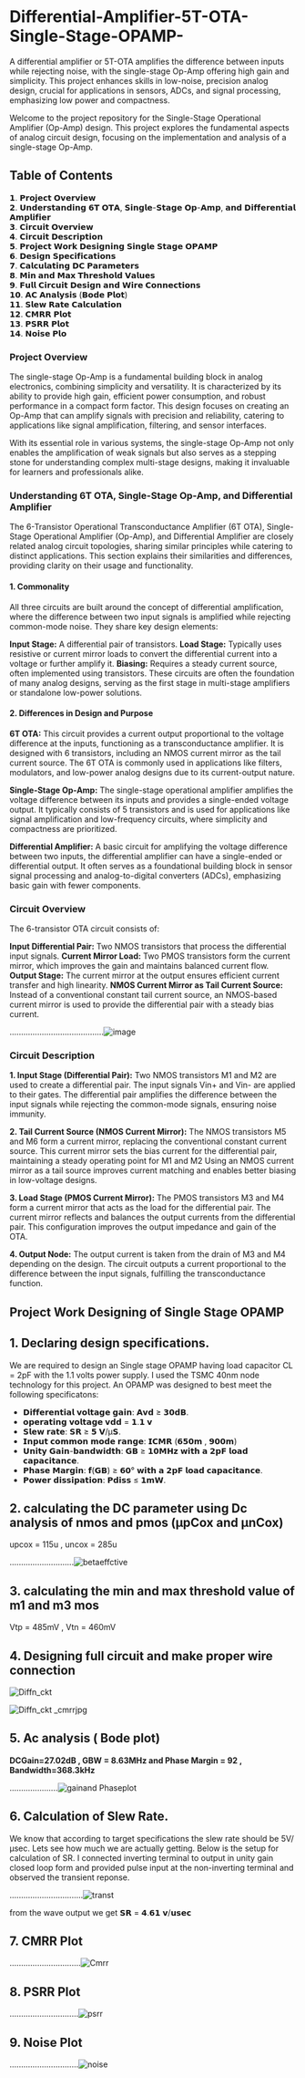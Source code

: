 # Differential-Amplifier-5T-OTA-Single-Stage-OPAMP-
A differential amplifier or 5T-OTA amplifies the difference between inputs while rejecting noise, with the single-stage Op-Amp offering high gain and simplicity. This project enhances skills in low-noise, precision analog design, crucial for applications in sensors, ADCs, and signal processing, emphasizing low power and compactness.


Welcome to the project repository for the Single-Stage Operational Amplifier (Op-Amp) design. This project explores the fundamental aspects of analog circuit design, focusing on the implementation and analysis of a single-stage Op-Amp.

## Table of Contents

𝟭. 𝗣𝗿𝗼𝗷𝗲𝗰𝘁 𝗢𝘃𝗲𝗿𝘃𝗶𝗲𝘄  
𝟮. 𝗨𝗻𝗱𝗲𝗿𝘀𝘁𝗮𝗻𝗱𝗶𝗻𝗴 𝟲𝗧 𝗢𝗧𝗔, 𝗦𝗶𝗻𝗴𝗹𝗲-𝗦𝘁𝗮𝗴𝗲 𝗢𝗽-𝗔𝗺𝗽, 𝗮𝗻𝗱 𝗗𝗶𝗳𝗳𝗲𝗿𝗲𝗻𝘁𝗶𝗮𝗹 𝗔𝗺𝗽𝗹𝗶𝗳𝗶𝗲𝗿  
𝟯. 𝗖𝗶𝗿𝗰𝘂𝗶𝘁 𝗢𝘃𝗲𝗿𝘃𝗶𝗲𝘄  
𝟰. 𝗖𝗶𝗿𝗰𝘂𝗶𝘁 𝗗𝗲𝘀𝗰𝗿𝗶𝗽𝘁𝗶𝗼𝗻  
𝟱. 𝗣𝗿𝗼𝗷𝗲𝗰𝘁 𝗪𝗼𝗿𝗸 𝗗𝗲𝘀𝗶𝗴𝗻𝗶𝗻𝗴 𝗦𝗶𝗻𝗴𝗹𝗲 𝗦𝘁𝗮𝗴𝗲 𝗢𝗣𝗔𝗠𝗣  
𝟲. 𝗗𝗲𝘀𝗶𝗴𝗻 𝗦𝗽𝗲𝗰𝗶𝗳𝗶𝗰𝗮𝘁𝗶𝗼𝗻𝘀  
𝟳. 𝗖𝗮𝗹𝗰𝘂𝗹𝗮𝘁𝗶𝗻𝗴 𝗗𝗖 𝗣𝗮𝗿𝗮𝗺𝗲𝘁𝗲𝗿𝘀  
𝟴. 𝗠𝗶𝗻 𝗮𝗻𝗱 𝗠𝗮𝘅 𝗧𝗵𝗿𝗲𝘀𝗵𝗼𝗹𝗱 𝗩𝗮𝗹𝘂𝗲𝘀  
𝟵. 𝗙𝘂𝗹𝗹 𝗖𝗶𝗿𝗰𝘂𝗶𝘁 𝗗𝗲𝘀𝗶𝗴𝗻 𝗮𝗻𝗱 𝗪𝗶𝗿𝗲 𝗖𝗼𝗻𝗻𝗲𝗰𝘁𝗶𝗼𝗻𝘀  
𝟭𝟬. 𝗔𝗖 𝗔𝗻𝗮𝗹𝘆𝘀𝗶𝘀 (𝗕𝗼𝗱𝗲 𝗣𝗹𝗼𝘁)  
𝟭𝟭. 𝗦𝗹𝗲𝘄 𝗥𝗮𝘁𝗲 𝗖𝗮𝗹𝗰𝘂𝗹𝗮𝘁𝗶𝗼𝗻  
𝟭𝟮. 𝗖𝗠𝗥𝗥 𝗣𝗹𝗼𝘁  
𝟭𝟯. 𝗣𝗦𝗥𝗥 𝗣𝗹𝗼𝘁   
𝟭𝟰. 𝗡𝗼𝗶𝘀𝗲 𝗣𝗹𝗼  

### Project Overview
The single-stage Op-Amp is a fundamental building block in analog electronics, combining simplicity and versatility. It is characterized by its ability to provide high gain, efficient power consumption, and robust performance in a compact form factor. This design focuses on creating an Op-Amp that can amplify signals with precision and reliability, catering to applications like signal amplification, filtering, and sensor interfaces.

With its essential role in various systems, the single-stage Op-Amp not only enables the amplification of weak signals but also serves as a stepping stone for understanding complex multi-stage designs, making it invaluable for learners and professionals alike.

### Understanding 6T OTA, Single-Stage Op-Amp, and Differential Amplifier
The 6-Transistor Operational Transconductance Amplifier (6T OTA), Single-Stage Operational Amplifier (Op-Amp), and Differential Amplifier are closely related analog circuit topologies, sharing similar principles while catering to distinct applications. This section explains their similarities and differences, providing clarity on their usage and functionality.

#### 1. Commonality
All three circuits are built around the concept of differential amplification, where the difference between two input signals is amplified while rejecting common-mode noise. They share key design elements:

**Input Stage:** A differential pair of transistors.
**Load Stage:** Typically uses resistive or current mirror loads to convert the differential current into a voltage or further amplify it.
**Biasing:** Requires a steady current source, often implemented using transistors.
These circuits are often the foundation of many analog designs, serving as the first stage in multi-stage amplifiers or standalone low-power solutions.

#### 2. Differences in Design and Purpose
**6T OTA:** This circuit provides a current output proportional to the voltage difference at the inputs, functioning as a transconductance amplifier. It is designed with 6 transistors, including an NMOS current mirror as the tail current source. The 6T OTA is commonly used in applications like filters, modulators, and low-power analog designs due to its current-output nature.

**Single-Stage Op-Amp:** The single-stage operational amplifier amplifies the voltage difference between its inputs and provides a single-ended voltage output. It typically consists of 5 transistors and is used for applications like signal amplification and low-frequency circuits, where simplicity and compactness are prioritized.

**Differential Amplifier:** A basic circuit for amplifying the voltage difference between two inputs, the differential amplifier can have a single-ended or differential output. It often serves as a foundational building block in sensor signal processing and analog-to-digital converters (ADCs), emphasizing basic gain with fewer components.

### Circuit Overview
The 6-transistor OTA circuit consists of:

**Input Differential Pair:** Two NMOS transistors that process the differential input signals.
**Current Mirror Load:** Two PMOS transistors form the current mirror, which improves the gain and maintains balanced current flow.
**Output Stage:** The current mirror at the output ensures efficient current transfer and high linearity.
**NMOS Current Mirror as Tail Current Source:** Instead of a conventional constant tail current source, an NMOS-based current mirror is used to provide the differential pair with a steady bias current.

.........................................![image](https://github.com/user-attachments/assets/5db0b080-87cf-43d2-85de-1725c8e2cac0)


### Circuit Description
**1. Input Stage (Differential Pair):**
Two NMOS transistors M1 and M2 are used to create a differential pair.
The input signals Vin+ and Vin- are applied to their gates.
The differential pair amplifies the difference between the input signals while rejecting the common-mode signals, ensuring noise immunity.

**2. Tail Current Source (NMOS Current Mirror):**
The NMOS transistors M5 and M6 form a current mirror, replacing the conventional constant current source.
This current mirror sets the bias current for the differential pair, maintaining a steady operating point for M1 and M2 Using an NMOS current mirror as a tail source improves current matching and enables better biasing in low-voltage designs.

**3. Load Stage (PMOS Current Mirror):**
The PMOS transistors M3 and M4 form a current mirror that acts as the load for the differential pair.
The current mirror reflects and balances the output currents from the differential pair.
This configuration improves the output impedance and gain of the OTA.

**4. Output Node:**
The output current is taken from the drain of M3 and M4 depending on the design.
The circuit outputs a current proportional to the difference between the input signals, fulfilling the transconductance function.

## Project Work Designing of Single Stage OPAMP
## 1. Declaring design specifications.
We are required to design an Single stage OPAMP having load capacitor CL = 2pF with the 1.1 volts power supply. I used the TSMC 40nm node technology for this project. An OPAMP was designed to best meet the following specificatons:

- 𝗗𝗶𝗳𝗳𝗲𝗿𝗲𝗻𝘁𝗶𝗮𝗹 𝘃𝗼𝗹𝘁𝗮𝗴𝗲 𝗴𝗮𝗶𝗻: 𝗔𝘃𝗱 ≥ 𝟯𝟬𝗱𝗕.
- 𝗼𝗽𝗲𝗿𝗮𝘁𝗶𝗻𝗴 𝘃𝗼𝗹𝘁𝗮𝗴𝗲 𝘃𝗱𝗱 = 𝟭.𝟭 𝘃
- 𝗦𝗹𝗲𝘄 𝗿𝗮𝘁𝗲: 𝗦𝗥 ≥ 𝟱 𝗩/μ𝗦.
- 𝗜𝗻𝗽𝘂𝘁 𝗰𝗼𝗺𝗺𝗼𝗻 𝗺𝗼𝗱𝗲 𝗿𝗮𝗻𝗴𝗲: 𝗜𝗖𝗠𝗥 (𝟲𝟱𝟬𝗺 , 𝟵𝟬𝟬𝗺)
- 𝗨𝗻𝗶𝘁𝘆 𝗚𝗮𝗶𝗻-𝗯𝗮𝗻𝗱𝘄𝗶𝗱𝘁𝗵: 𝗚𝗕 ≥ 𝟭𝟬𝗠𝗛𝘇 𝘄𝗶𝘁𝗵 𝗮 𝟮𝗽𝗙 𝗹𝗼𝗮𝗱 𝗰𝗮𝗽𝗮𝗰𝗶𝘁𝗮𝗻𝗰𝗲.
- 𝗣𝗵𝗮𝘀𝗲 𝗠𝗮𝗿𝗴𝗶𝗻: 𝗳(𝗚𝗕) ≥ 𝟲𝟬° 𝘄𝗶𝘁𝗵 𝗮 𝟮𝗽𝗙 𝗹𝗼𝗮𝗱 𝗰𝗮𝗽𝗮𝗰𝗶𝘁𝗮𝗻𝗰𝗲.
- 𝗣𝗼𝘄𝗲𝗿 𝗱𝗶𝘀𝘀𝗶𝗽𝗮𝘁𝗶𝗼𝗻: 𝗣𝗱𝗶𝘀𝘀 ≤ 𝟭𝗺𝗪.

## 2. calculating the DC parameter using Dc analysis of nmos and pmos (μpCox and μnCox)

upcox = 115u , 
uncox = 285u

............................![betaeffctive](https://github.com/user-attachments/assets/173a8a26-fb37-4621-9ef3-be2dd1d0dc9e)


## 3. calculating the min and max threshold value of m1 and m3 mos

Vtp = 485mV ,
Vtn = 460mV

## 4. Designing full circuit and make proper wire connection

![Diffn_ckt](https://github.com/user-attachments/assets/d5030d9e-9f65-4e84-a692-3c79f46b8052)

![Diffn_ckt _cmrrjpg](https://github.com/user-attachments/assets/23797f33-3a41-4dd0-a43d-9b67d18e2171)


## 5. Ac analysis ( Bode plot) 
**DCGain=27.02dB , GBW = 8.63MHz and Phase Margin = 92 , Bandwidth=368.3kHz**

.....................![gainand Phaseplot](https://github.com/user-attachments/assets/131aa519-5cf0-4d27-b9d3-5b1b6b37b162)



## 6. Calculation of Slew Rate.
We know that according to target specifications the slew rate should be 5V/μsec. Lets see how much we are actually getting. Below is the setup for calculation of SR. I connected inverting terminal to output in unity gain closed loop form and provided pulse input at the non-inverting terminal and observed the transient reponse.

................................![transt](https://github.com/user-attachments/assets/8743377c-10d9-40b8-8c04-abb7339c8647)


from the wave output we get 𝗦𝗥 = 𝟰.𝟲𝟭 𝘃/𝘂𝘀𝗲𝗰 

## 7. CMRR Plot

...............................![Cmrr](https://github.com/user-attachments/assets/5ea53a38-0f82-4e5a-abbe-6bbb71f6d031)



## 8. PSRR Plot
..............................![psrr](https://github.com/user-attachments/assets/47ed3a3a-6cd2-4727-890f-e594431c4a36)



## 9. Noise Plot

..............................![noise](https://github.com/user-attachments/assets/a6e62810-aac6-46c3-bc48-775a923f10d5)


